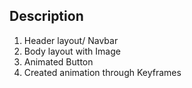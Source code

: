 ## Description

1. Header layout/ Navbar
2. Body layout with Image 
3. Animated Button
4. Created animation through Keyframes
